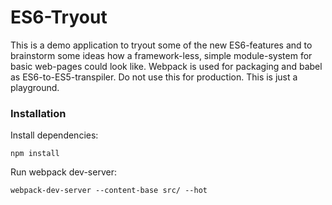 # ES6-Tryout

This is a demo application to tryout some of the new ES6-features and to brainstorm some ideas how a framework-less,
simple module-system for basic web-pages could look like. Webpack is used for packaging and babel as ES6-to-ES5-transpiler.
Do not use this for production. This is just a playground.

### Installation

Install dependencies:

`npm install`

Run webpack dev-server:

`webpack-dev-server --content-base src/ --hot`